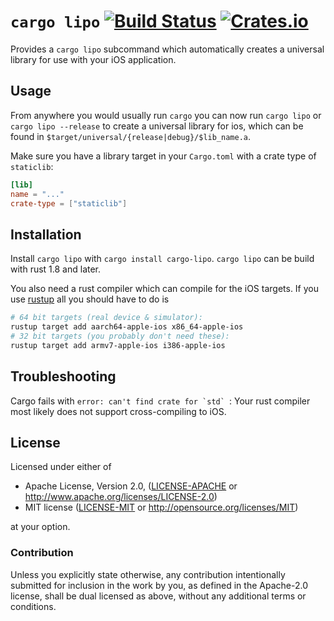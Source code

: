 # `cargo lipo` [![Build Status](https://travis-ci.org/TimNN/cargo-lipo.svg?branch=master)](https://travis-ci.org/TimNN/cargo-lipo) [![Crates.io](https://img.shields.io/crates/v/cargo-lipo.svg)](https://crates.io/crates/cargo-lipo)

Provides a `cargo lipo` subcommand which automatically creates a universal library for use with your iOS application.

## Usage

From anywhere you would usually run `cargo` you can now run `cargo lipo` or `cargo lipo --release` to create a universal library for ios, which can be found in `$target/universal/{release|debug}/$lib_name.a`.

Make sure you have a library target in your `Cargo.toml` with a crate type of `staticlib`:

```toml
[lib]
name = "..."
crate-type = ["staticlib"]
```

## Installation

Install `cargo lipo` with `cargo install cargo-lipo`. `cargo lipo` can be build with rust 1.8 and later.

You also need a rust compiler which can compile for the iOS targets. If you use [rustup](https://www.rustup.rs/) all you should have to do is

```sh
# 64 bit targets (real device & simulator):
rustup target add aarch64-apple-ios x86_64-apple-ios
# 32 bit targets (you probably don't need these):
rustup target add armv7-apple-ios i386-apple-ios
```

## Troubleshooting

 Cargo fails with ``error: can't find crate for `std` ``: Your rust compiler most likely does not support cross-compiling to iOS.

## License

Licensed under either of

 * Apache License, Version 2.0, ([LICENSE-APACHE](LICENSE-APACHE) or http://www.apache.org/licenses/LICENSE-2.0)
 * MIT license ([LICENSE-MIT](LICENSE-MIT) or http://opensource.org/licenses/MIT)

at your option.

### Contribution

Unless you explicitly state otherwise, any contribution intentionally submitted for inclusion in the work by you, as defined in the Apache-2.0 license, shall be dual licensed as above, without any additional terms or conditions.
